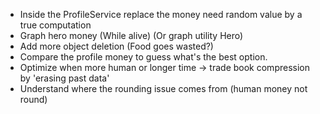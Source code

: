 - Inside the ProfileService replace the money need random value by a true computation
- Graph hero money (While alive) (Or graph utility Hero)
- Add more object deletion (Food goes wasted?)
- Compare the profile money to guess what's the best option.
- Optimize when more human or longer time -> trade book compression by 'erasing past data'
- Understand where the rounding issue comes from (human money not round)
